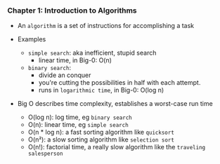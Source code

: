 ### Chapter 1: Introduction to Algorithms

- An `algorithm` is a set of instructions for accomplishing a task
- Examples
  - `simple search`: aka inefficient, stupid search
    - linear time, in Big-0: O(n)
  - `binary search`: 
    - divide an conquer
    - you're cutting the possibilities in half with each attempt.
    - runs in `logarithmic time`, in Big-0: O(log n)

- Big O describes time complexity, establishes a worst-case run time
  - O(log n): log time, eg `binary search`
  - O(n): linear time, eg `simple search`
  - O(n * log n): a fast sorting algorithm like `quicksort`
  - O(n²): a slow sorting algorithm like `selection sort`
  - O(n!): factorial time, a really slow algorithm like the `traveling salesperson`

